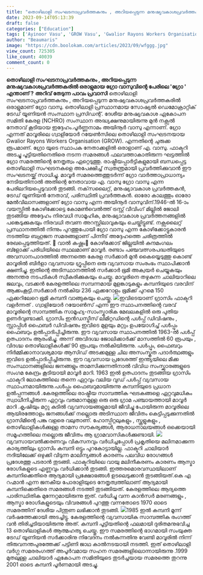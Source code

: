```yaml
---
title: "തൊഴിലാളി സംഘടനാപ്രവർത്തകനും , അറിയപ്പെടുന്ന മനുഷ്യവകാശപ്രവർത്തകരിൽ‌ ഒരാളുമായ ഗ്രോ വാസുവിന്റെ പേരിലെ 'ഗ്രോ ' എന്താണ് ?"
date: 2023-09-14T05:13:39
draft: false
categories: ["Education"]
tags: ['Ayinoor Vasu', 'GROW Vasu', 'Gwalior Rayons Workers Organisation (GROW)', 'Naxalite']
author: "Beaumaris"
image: "https://cdn.boolokam.com/articles/2023/09/wfggg.jpg"
view_count: 725305
like_count: 40039
comment_count: 0
---
```


**തൊഴിലാളി സംഘടനാപ്രവർത്തകനും , അറിയപ്പെടുന്ന മനുഷ്യവകാശപ്രവർത്തകരിൽ‌ ഒരാളുമായ ഗ്രോ വാസുവിന്റെ പേരിലെ 'ഗ്രോ ' എന്താണ് ?** **അറിവ് തേടുന്ന പാവം പ്രവാസി** തൊഴിലാളി സംഘടനാപ്രവർത്തകനും , അറിയപ്പെടുന്ന മനുഷ്യവകാശപ്രവർത്തകരിൽ‌ ഒരാളുമാണ് ഗ്രോ വാസു. തൊഴിലാളി പ്രസ്ഥാനമായ സോഷ്യൽ ഡെമോക്രാറ്റിക് ട്രേഡ് യൂണിയൻ സംസ്ഥാന പ്രസിഡന്റ്‌. ദേശീയ മനുഷ്യവകാശ ഏകോപന സമിതി കേരള (NCHRO) സംസ്ഥാന അദ്ധ്യക്ഷനുമായിരുന്നു മുൻ നക്സൽ നേതാവ് കൂടിയായ ഇദ്ദേഹം.പൂർണ്ണനാമം അയിനൂർ വാസു എന്നാണ്. ഗ്രോ എന്നത് മാവൂരിലെ ഗ്വാളിയോർ റയേൺസിലെ തൊഴിലാളി സംഘടനയായ Gwalior Rayons Workers Organisation (GROW). എന്നതിന്റെ ചുരുക്ക രൂപമാണ്. ഗ്രോ യുടെ സ്ഥാപക നേതാക്കളിൽ ഒരാളാണ് എ. വാസു. ഫാക്ടറി അടച്ചു പൂട്ടിയതിനെതിരെ നടന്ന സമരങ്ങൾ ഫലവത്താകാതിരുന്ന ഘട്ടത്തിൽ ഗ്രോ സമരത്തിന്റെ നേതൃത്വം ഏറ്റെടുത്തു. രാഷ്ട്രീയപ്പാർട്ടികളുമായി ബന്ധപ്പെട്ട തൊഴിലാളി സംഘടനകളെ അപേക്ഷിച്ച് സ്വതന്ത്രമായി പ്രവർത്തിക്കുവാൻ ഈ സംഘടനയ്ക്ക് സാധിച്ചു. മാവൂർ സമരത്തെത്തുടർന്ന് ഗ്രോ വാർത്താപ്രാധാന്യം നേടിയതിനാൽ അതിന്റെ നേതാവായ എ. വാസു ഗ്രോ വാസു എന്ന പേരിലറിയപ്പെടുവാൻ തുടങ്ങി. നക്‌സലൈറ്റ്, മനുഷ്യാവകാശ പ്രവര്‍ത്തകന്‍, ട്രേഡ് യൂണിയന്‍ നേതാവ്, പരിസ്ഥിതി പ്രവര്‍ത്തകന്‍. ഓരോ കാലത്തും ഓരോ മേല്‍വിലാസങ്ങളാണ് ഗ്രോ വാസു എന്ന അയിനൂര്‍ വാസുവിന്.1946-ല്‍ 16-ാം വയസ്സില്‍ കോഴിക്കോട്ടെ കോമണ്‍വെല്‍ത്ത് ട്രസ്റ്റ് വീവിംഗ് മില്ലില്‍ ജോലി തുടങ്ങിയ അദ്ദേഹം നിരവധി സാമൂഹിക, മനുഷ്യാവകാശ പ്രവര്‍ത്തനങ്ങളില്‍ പങ്കെടുക്കുകയും നിരവധി തവണ അറസ്റ്റിലാവുകയും ചെയ്തിട്ടുണ്ട്. നക്സലൈറ്റ് പ്രസ്ഥാനത്തില്‍ നിന്നും പുറത്തുപോയി ഗ്രോ വാസു എന്ന കോഴിക്കോട്ടുകാരന്‍ നടത്തിയ ബഹുജന സമരങ്ങളാണ് പിന്നീട് അദ്ദേഹത്തെ ചരിത്രത്തില്‍ രേഖപ്പെടുത്തിയത്. 💢 വാൽ കഷ്ണം💢 കോഴിക്കോട് ജില്ലയിൽ കുന്ദമംഗലം ബ്ളോക്ക് പരിധിയിലെ സ്ഥലമാണ് മാവൂർ. രണ്ടാം പഞ്ചവത്സരപദ്ധതിയുടെ അവസാനപാദത്തിൽ അന്നത്തെ കേരള സർക്കാർ മുൻ കൈയ്യെടുത്തു കൊണ്ട് മാവൂരിൽ ബിർളാ വ്യവസായ ഗ്രൂപ്പിനെ ഒരു വ്യവസായ സംരംഭം സ്ഥാപിക്കാൻ ക്ഷണിച്ചു. ഇതിന്റെ അടിസ്ഥാനത്തിൽ സർക്കാർ ഭൂമി അക്വയർ ചെയ്യുകയും അനന്തര നടപടികൾ സ്വീകരിക്കുകയും ചെയ്തു. മാവൂരിനെ തഴുകുന്ന ചാലിയാറിലെ ജലവും, വടക്കൻ കേരളത്തിലെ സമ്പന്നമായ മുളങ്കാടുകളും കമ്പനിയുടെ വരവിന് ആക്കംകൂട്ടി.സർക്കാർ നൽകിയ 236 ഏക്കറോളം ഭൂമിക്ക് പുറമെ 150 ഏക്കറിലേറെ ഭൂമി കമ്പനി വാങ്ങുകയും ചെയ്തു. ![](https://cdn.boolokam.com/articles/2023/09/ccvvv.jpg)ഇവിടെയാണ് ഗ്രാസിം ഫാക്ടറി വളർന്നത് . ഗ്വാളിയോർ റയോൺസ് എന്ന ഈ സ്ഥാപനത്തിന്റെ വരവ് മാവൂരിന്റെ സാമ്പത്തിക സാമൂഹ്യ-സാംസ്കാരിക മേഖലകളിൽ ഒരു പുതിയ ഉണർവുണ്ടാക്കി. ഗ്രാസിം ഇൻഡസ്ട്രീസ് ലിമിറ്റഡിന്റെ പൾപ്പ് ഡിവിഷനും , സ്റ്റാപ്പിൾ ഫൈബർ ഡിവിഷനും ഇവിടെ മുളയും മറ്റും ഉപയോഗിച്ച് പൾപ്പും ഫൈബറും ഉൽപ്പാദിപ്പിച്ചിരുന്നു. ഈ വ്യവസായ സ്ഥാപനത്തിൽ 1963-ൽ പൾപ്പ് ഉത്പാദനം ആരംഭിച്ചു. അന്ന് അവിദഗ്ദ്ധ ജോലിക്കാർക്ക് മാസത്തിൽ 60 രൂപയും , വിദഗ്ദ്ധ തൊഴിലാളികൾക്ക് 90 രൂപയും നൽകിയിരുന്നു. പൾപ്പും, ഫൈബറും നിർമ്മിക്കാനാവശ്യമായ ആസിഡ് അടക്കമുള്ള ചില അസംസ്കൃത പദാർത്ഥങ്ങളും ഇവിടെ ഉൽപ്പാദിപ്പിച്ചിരുന്നു. ഈ വ്യവസായ പ്രദേശത്ത് ഇന്ത്യയിലെ മിക്ക സംസ്ഥാനങ്ങളിലെ ജനങ്ങളും താമസിക്കുന്നതിനാൽ വിവിധ സംസ്ക്കാരങ്ങളുടെ സംഗമ കേന്ദ്രം കൂടിയായി മാവൂർ മാറി. 1963 ഇൽ ഉത്പാദനം തുടങ്ങിയ ഗ്രാസിം ഫാക്ടറി ലോകത്തിലെ തന്നെ ഏറ്റവും വലിയ വുഡ് പൾപ്പ് വ്യവസായ സ്ഥാപനമായിരുന്നു.പൾപ്പും ഫൈബറുമായിരുന്നു കമ്പനിയുടെ പ്രധാന ഉൽപ്പന്നങ്ങൾ .കേരളത്തിലെ രാഷ്ട്രീയ സാമ്പത്തിക ഘടകങ്ങളെ ഏറ്റവുമധികം സ്വാധീനിച്ചിരുന്ന ഏറ്റവും വരുമാനമുള്ള ഒരു ഒരു ഗ്രാമ പഞ്ചായത്തായി മാവൂർ മാറി .കൃഷിയും മറ്റു കുടിൽ വ്യവസായങ്ങളുമായി ജീവിച്ചു പോയിരുന്ന മാവൂരിലെ ആയിരത്തോളം ജനങ്ങൾക്ക് നല്ലൊരു അടിസ്ഥാന ജീവിതം കെട്ടിപ്പടുക്കുന്നതിൽ ഗ്രാസിമിന്റെ പങ്കു വളരെ വലുതാണ്. ഹോസ്പിറ്റലുകളും , സ്കൂളുകളും , തൊഴിലാളികൾക്കുള്ള താമസ സൗകര്യങ്ങൾ, ആരാധനാലയങ്ങൾ ഒക്കെയായി സമൂഹത്തിലെ നല്ലൊരു ജീവിതം ആ ഗ്രാമവാസികൾക്കുണ്ടായി. ![](https://cdn.boolokam.com/articles/2023/09/sw.webp)വ്യവസായവൽക്കരണവും വികസനവും വർധിച്ചപ്പോൾ പ്രകൃതിയെ മലിനമാക്കുന്ന കാര്യത്തിലും ഗ്രാസിം കമ്പനി ഒട്ടും പുറകോട്ടായില്ല. ഫാക്ടറി ചാലിയാർ നദിയിലേക്ക് ഒഴുക്കി വിടുന്ന മാലിന്യങ്ങൾ കാരണം പലവിധ രോഗങ്ങൾ പ്രദേശത്തു പടരാൻ തുടങ്ങി. ഫാക്ടറിയിലെ വായു മലിനീകരണം കാരണം ആസ്മാ രോഗികളുടെ എണ്ണവും വർധിക്കാൻ തുടങ്ങി. ഇത്തരമൊരവസ്ഥയിലാണ് കമ്പനിക്കെതിരെ ആദ്യമായി പ്രക്ഷോഭങ്ങൾ ഉടലെടുക്കാൻ തുടങ്ങിയത്.കെ എ റഹ്മാൻ എന്ന ജനകീയ പോരാളിയുടെ നേതൃത്വത്തിലാണ് ആദ്യമായി കമ്പനിക്കെതിരെ സമരങ്ങൾ നടത്തി തുടങ്ങിയത്. കേരളത്തിലെ ആദ്യത്തെ പാരിസ്ഥിതിക മുന്നേറ്റമായിരുന്നു ഇത്. വർധിച്ചു വന്ന കാൻസർ മരണങ്ങളും , ആസ്മാ രോഗികളുടെയും വിവരങ്ങൾ പുറത്തു വന്നതോടെ 1970 ഓടെ സമരത്തിന് ദേശീയ പിന്തുണ ലഭിക്കാൻ തുടങ്ങി. ![](https://cdn.boolokam.com/articles/2023/09/fwgg.webp)1985 ഇൽ കമ്പനി മൂന്ന് വർഷത്തേക്കായി അടച്ചിട്ടു. കേരളത്തിന്റെ വ്യവസായിക സാമ്പത്തിക രംഗത്ത് വൻ തിരിച്ചടിയായിരുന്നു അത്. കമ്പനി പൂട്ടിയതിന്റെ ഫലമായി ദുരിതമനുഭവിച്ച 13 തൊഴിലാളികൾ ആത്മഹത്യ ചെയ്തു. ഈ സമരത്തിന്റെ ഭാഗമായി സംയുക്ത ട്രേഡ് യൂണിയൻ സർക്കാരിനു നിവേദനം നൽകുന്നതിനു വേണ്ടി മാവൂരിൽ നിന്ന് തിരുവനന്തപുരത്തേക്ക് പട്ടിണി ജാഥ കാൽനടയായി നടത്തി. ഇത് തൊഴിലാളി വർഗ്ഗ സമരരംഗത്ത് അപൂർവമായ സഹന സമരങ്ങളിലൊന്നായിരുന്നു .1999 മുതലുള്ള ചാലിയാർ ഏകോപന സമിതിയുടെ തുടർച്ചയായ സമരത്തെ തുറന്നു 2001 ഓടെ കമ്പനി പൂർണമായി അടച്ചു.

